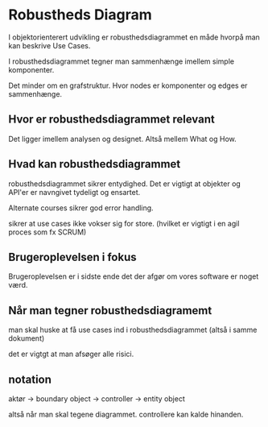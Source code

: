 # Robustheds Diagram

I objektorienterert udvikling er robusthedsdiagrammet en måde hvorpå man kan beskrive Use Cases.

I robusthedsdiagrammet tegner man sammenhænge imellem simple komponenter. 

Det minder om en grafstruktur. Hvor nodes er komponenter og edges er sammenhænge. 

## Hvor er robusthedsdiagrammet relevant

Det ligger imellem analysen og designet. Altså mellem What og How. 

## Hvad kan robusthedsdiagrammet

robusthedsdiagrammet sikrer entydighed. Det er vigtigt at objekter og API'er er navngivet tydeligt og ensartet. 

Alternate courses sikrer god error handling.

sikrer at use cases ikke vokser sig for store. (hvilket er vigtigt i en agil proces som fx SCRUM)

## Brugeroplevelsen i fokus

Brugeroplevelsen er i sidste ende det der afgør om vores software er noget værd. 

## Når man tegner robusthedsdiagramemt 

man skal huske at få use cases ind i robusthedsdiagrammet (altså i samme dokument)

det er vigtgt at man afsøger alle risici. 

## notation

aktør -> boundary object -> controller -> entity object 

altså når man skal tegene diagrammet. 
controllere kan kalde hinanden. 




